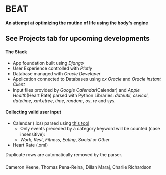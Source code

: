 # BEAT
**An attempt at optimizing the routine of life using the body's engine** 



## See Projects tab for upcoming developments

#### The Stack
* App foundation built using _Django_
* User Experience controlled with _Plotly_
* Database managed with _Oracle Developer_
* Application connected to Databases using _cx Oracle_ and _Oracle instant Client_
* Input files provided by _Google Calendar_(Calendar) and _Apple Health_(Heart Rate) parsed with Python Libraries: _dateutil_, _csvical_, _datetime_, _xml.etree_, _time_, _random_, _os_, _re_ and _sys_.
#### Collecting valid user input
* Calendar (.ics) parsed using [this tool](http://www.markwk.com/data-analysis-for-apple-health.html)
  * Only events preceded by a category keyword will be counted (case insensitive):
   * _Work_, _Rest_, _Fitness_, _Eating_, _Social_ or _Other_
* Heart Rate (.xml) 

Duplicate rows are automatically removed by the parser.

###
Cameron Keene, Thomas Pena-Reina, Dillan Maraj, Charlie Richardson
